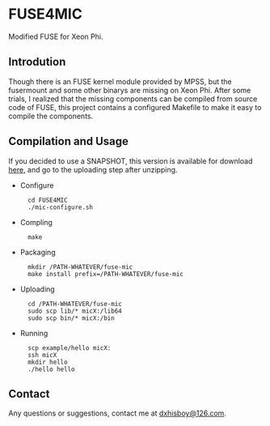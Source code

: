 FUSE4MIC
========

Modified FUSE for Xeon Phi.

Introdution
--------
Though there is an FUSE kernel module provided by MPSS, but the fusermount and
some other binarys are missing on Xeon Phi. After some trials, I realized that
the missing components can be compiled from source code of FUSE, this project
contains a configured Makefile to make it easy to compile the components.

Compilation and Usage
------

If you decided to use a SNAPSHOT, this version is available for download [here](https://github.com/sdu-hpcl/FUSE4MIC/releases/download/0.0/fuse4mic.zip), and go to the uploading step after unzipping.

* Configure


        cd FUSE4MIC
        ./mic-configure.sh

* Compling


        make

* Packaging


        mkdir /PATH-WHATEVER/fuse-mic
        make install prefix=/PATH-WHATEVER/fuse-mic
    
* Uploading
 

        cd /PATH-WHATEVER/fuse-mic
        sudo scp lib/* micX:/lib64
        sudo scp bin/* micX:/bin

* Running


        scp example/hello micX:
        ssh micX
        mkdir hello
        ./hello hello

Contact
-----

Any questions or suggestions, contact me at dxhisboy@126.com.

